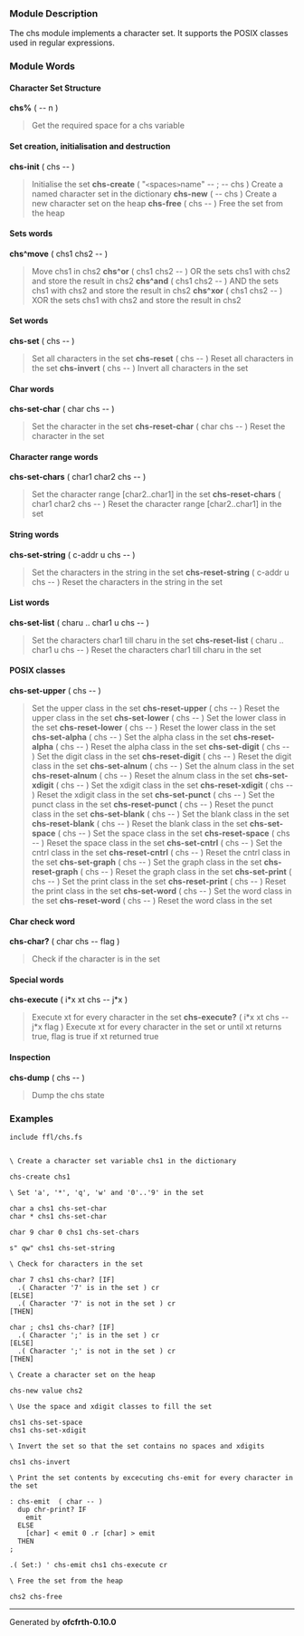 ### Module Description ###
The chs module implements a character set. It supports the POSIX classes
used in regular expressions.

### Module Words ###
#### Character Set Structure ####
**chs%** ( -- n )
> Get the required space for a chs variable
#### Set creation, initialisation and destruction ####
**chs-init** ( chs -- )
> Initialise the set
**chs-create** ( "`<`spaces`>`name" -- ; -- chs )
> Create a named character set in the dictionary
**chs-new** ( -- chs )
> Create a new character set on the heap
**chs-free** ( chs -- )
> Free the set from the heap
#### Sets words ####
**chs^move** ( chs1 chs2 -- )
> Move chs1 in chs2
**chs^or** ( chs1 chs2 -- )
> OR the sets chs1 with chs2 and store the result in chs2
**chs^and** ( chs1 chs2 -- )
> AND the sets chs1 with chs2 and store the result in chs2
**chs^xor** ( chs1 chs2 -- )
> XOR the sets chs1 with chs2 and store the result in chs2
#### Set words ####
**chs-set** ( chs -- )
> Set all characters in the set
**chs-reset** ( chs -- )
> Reset all characters in the set
**chs-invert** ( chs -- )
> Invert all characters in the set
#### Char words ####
**chs-set-char** ( char chs -- )
> Set the character in the set
**chs-reset-char** ( char chs -- )
> Reset the character in the set
#### Character range words ####
**chs-set-chars** ( char1 char2 chs -- )
> Set the character range [char2..char1] in the set
**chs-reset-chars** ( char1 char2 chs -- )
> Reset the character range [char2..char1] in the set
#### String words ####
**chs-set-string** ( c-addr u chs -- )
> Set the characters in the string in the set
**chs-reset-string** ( c-addr u chs -- )
> Reset the characters in the string in the set
#### List words ####
**chs-set-list** ( charu .. char1 u chs -- )
> Set the characters char1 till charu in the set
**chs-reset-list** ( charu .. char1 u chs -- )
> Reset the characters char1 till charu in the set
#### POSIX classes ####
**chs-set-upper** ( chs -- )
> Set the upper class in the set
**chs-reset-upper** ( chs -- )
> Reset the upper class in the set
**chs-set-lower** ( chs -- )
> Set the lower  class in the set
**chs-reset-lower** ( chs -- )
> Reset the lower class in the set
**chs-set-alpha** ( chs -- )
> Set the alpha class in the set
**chs-reset-alpha** ( chs -- )
> Reset the alpha class in the set
**chs-set-digit** ( chs -- )
> Set the digit class in the set
**chs-reset-digit** ( chs -- )
> Reset the digit class in the set
**chs-set-alnum** ( chs -- )
> Set the alnum class in the set
**chs-reset-alnum** ( chs -- )
> Reset the alnum class in the set
**chs-set-xdigit** ( chs -- )
> Set the xdigit class in the set
**chs-reset-xdigit** ( chs -- )
> Reset the xdigit class in the set
**chs-set-punct** ( chs -- )
> Set the punct class in the set
**chs-reset-punct** ( chs -- )
> Reset the punct class in the set
**chs-set-blank** ( chs -- )
> Set the blank class in the set
**chs-reset-blank** ( chs -- )
> Reset the blank class in the set
**chs-set-space** ( chs -- )
> Set the space class in the set
**chs-reset-space** ( chs -- )
> Reset the space class in the set
**chs-set-cntrl** ( chs -- )
> Set the cntrl class in the set
**chs-reset-cntrl** ( chs -- )
> Reset the cntrl class in the set
**chs-set-graph** ( chs -- )
> Set the graph class in the set
**chs-reset-graph** ( chs -- )
> Reset the graph class in the set
**chs-set-print** ( chs -- )
> Set the print class in the set
**chs-reset-print** ( chs -- )
> Reset the print class in the set
**chs-set-word** ( chs -- )
> Set the word class in the set
**chs-reset-word** ( chs -- )
> Reset the word class in the set
#### Char check word ####
**chs-char?** ( char chs -- flag )
> Check if the character is in the set
#### Special words ####
**chs-execute** ( i\*x xt chs -- j\*x )
> Execute xt for every character in the set
**chs-execute?** ( i\*x xt chs -- j\*x flag )
> Execute xt for every character in the set or until xt returns true, flag is true if xt returned true
#### Inspection ####
**chs-dump** ( chs -- )
> Dump the chs state
### Examples ###
```
include ffl/chs.fs


\ Create a character set variable chs1 in the dictionary

chs-create chs1

\ Set 'a', '*', 'q', 'w' and '0'..'9' in the set

char a chs1 chs-set-char
char * chs1 chs-set-char

char 9 char 0 chs1 chs-set-chars

s" qw" chs1 chs-set-string

\ Check for characters in the set

char 7 chs1 chs-char? [IF]
  .( Character '7' is in the set ) cr
[ELSE]
  .( Character '7' is not in the set ) cr
[THEN]

char ; chs1 chs-char? [IF]
  .( Character ';' is in the set ) cr
[ELSE]
  .( Character ';' is not in the set ) cr
[THEN]

\ Create a character set on the heap

chs-new value chs2

\ Use the space and xdigit classes to fill the set 

chs1 chs-set-space
chs1 chs-set-xdigit

\ Invert the set so that the set contains no spaces and xdigits

chs1 chs-invert

\ Print the set contents by excecuting chs-emit for every character in the set

: chs-emit  ( char -- )
  dup chr-print? IF
    emit
  ELSE
    [char] < emit 0 .r [char] > emit
  THEN
;

.( Set:) ' chs-emit chs1 chs-execute cr

\ Free the set from the heap

chs2 chs-free

```

---

Generated by **ofcfrth-0.10.0**
